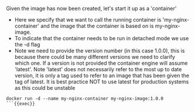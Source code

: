 Given the image has now been created, let's start it up as a 'container'

* Here we specify that we want to call the running container is 'my-nginx-container' and the image that the container is based on is my-nginx-image.
* To indicate that the container needs to be run in detached mode we use the -d flag
* Note we need to provide the version number (in this case 1.0.0), this is because there could be many different versions we need to clarify which one. If a version is not provided the container engine will assume 'latest'. Note 'latest' does not necessarily refer to the most up to date version, it is only a tag used to refer to an image that has been given the tag of latest. It is best practice NOT to use latest for production systems as this could be unstable


```plain
docker run -d --name my-nginx-container my-nginx-image:1.0.0
```{{exec}}



